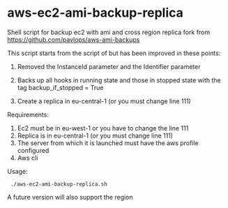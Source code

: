 # aws-ec2-ami-backup-replica
Shell script for backup ec2 with ami and cross region replica
fork from https://github.com/pavlops/aws-ami-backups

This script starts from the script of but has been improved in these points:

1) Removed the InstanceId parameter and the Identifier parameter

2) Backs up all hooks in running state and those in stopped state with the tag backup_if_stopped = True

3) Create a replica in eu-central-1 (or you must change line 111)

Requirements:

1) Ec2 must be in eu-west-1 or you have to change the line 111
2) Replica is in eu-central-1 (or you must change line 111)
3) The server from which it is launched must have the aws profile configured
4) Aws cli

Usage:

<pre><code> ./aws-ec2-ami-backup-replica.sh <retentiondays> <profile> </code></pre>

  
A future version will also support the region
